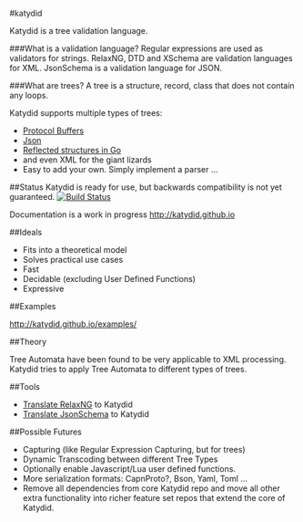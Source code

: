 #katydid

Katydid is a tree validation language.

###What is a validation language?
Regular expressions are used as validators for strings.
RelaxNG, DTD and XSchema are validation languages for XML.
JsonSchema is a validation language for JSON.

###What are trees?
A tree is a structure, record, class that does not contain any loops.

Katydid supports multiple types of trees:
 - [Protocol Buffers](https://developers.google.com/protocol-buffers/)
 - [Json](http://json.org/)
 - [Reflected structures in Go](http://golang.org/pkg/reflect)
 - and even XML for the giant lizards
 - Easy to add your own. Simply implement a parser ...

##Status
Katydid is ready for use, but backwards compatibility is not yet guaranteed.
[![Build Status](https://drone.io/github.com/katydid/katydid/status.png)](https://drone.io/github.com/katydid/katydid/latest)

Documentation is a work in progress http://katydid.github.io

##Ideals

 - Fits into a theoretical model
 - Solves practical use cases
 - Fast
 - Decidable (excluding User Defined Functions)
 - Expressive

##Examples

http://katydid.github.io/examples/

##Theory

Tree Automata have been found to be very applicable to XML processing.
Katydid tries to apply Tree Automata to different types of trees.

##Tools

 - [Translate RelaxNG](https://github.com/katydid/relanxg) to Katydid
 - [Translate JsonSchema](https://github.com/katydid/jsonschema) to Katydid

##Possible Futures

 - Capturing (like Regular Expression Capturing, but for trees)
 - Dynamic Transcoding between different Tree Types
 - Optionally enable Javascript/Lua user defined functions.
 - More serialization formats: CapnProto?, Bson, Yaml, Toml ...
 - Remove all dependencies from core Katydid repo and move all other extra functionality into richer feature set repos that extend the core of Katydid.


